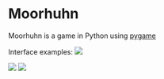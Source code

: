 # Moorhuhn

Moorhuhn is a game in Python using [pygame](https://www.pygame.org/)

Interface examples:
<img src="https://github.com/AlesyaRabushka/MVC_Kivy_Python/blob/main/img/examples/main.png">

<img src="https://github.com/AlesyaRabushka/MVC_Kivy_Python/blob/main/img/examples/menu.png">

<img src="https://github.com/AlesyaRabushka/MVC_Kivy_Python/blob/main/src/examples/game.png">
